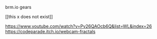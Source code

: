 brm.io gears

[[this x does not exist]]

https://www.youtube.com/watch?v=Pv26QAOcb6Q&list=WL&index=26
https://codeparade.itch.io/webcam-fractals
